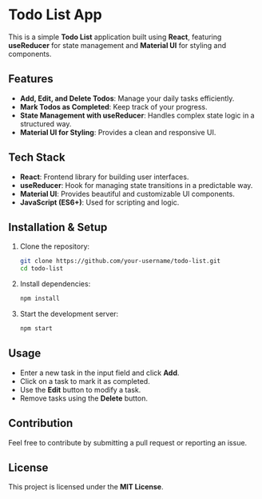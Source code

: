 # Todo List App

This is a simple **Todo List** application built using **React**, featuring **useReducer** for state management and **Material UI** for styling and components.

## Features

- **Add, Edit, and Delete Todos**: Manage your daily tasks efficiently.
- **Mark Todos as Completed**: Keep track of your progress.
- **State Management with useReducer**: Handles complex state logic in a structured way.
- **Material UI for Styling**: Provides a clean and responsive UI.

## Tech Stack

- **React**: Frontend library for building user interfaces.
- **useReducer**: Hook for managing state transitions in a predictable way.
- **Material UI**: Provides beautiful and customizable UI components.
- **JavaScript (ES6+)**: Used for scripting and logic.

## Installation & Setup

1. Clone the repository:
   ```sh
   git clone https://github.com/your-username/todo-list.git
   cd todo-list
   ```
2. Install dependencies:
   ```sh
   npm install
   ```
3. Start the development server:
   ```sh
   npm start
   ```

## Usage

- Enter a new task in the input field and click **Add**.
- Click on a task to mark it as completed.
- Use the **Edit** button to modify a task.
- Remove tasks using the **Delete** button.


## Contribution

Feel free to contribute by submitting a pull request or reporting an issue.

## License

This project is licensed under the **MIT License**.

